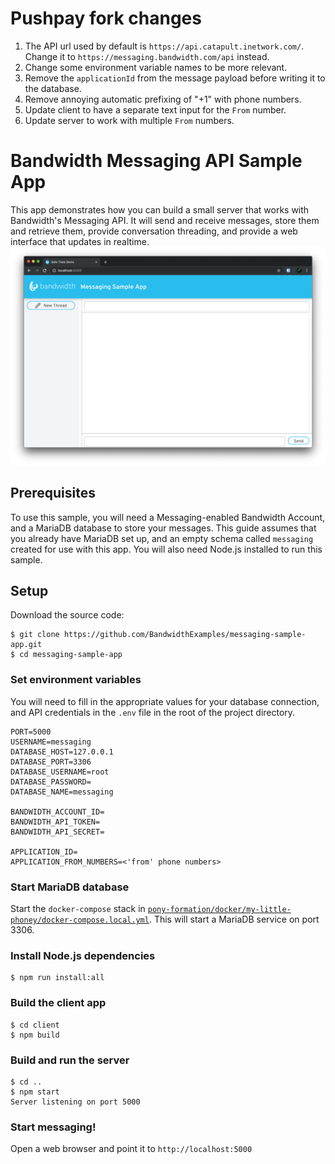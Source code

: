# Pushpay fork changes

1. The API url used by default is `https://api.catapult.inetwork.com/`. Change it to `https://messaging.bandwidth.com/api` instead.
2. Change some environment variable names to be more relevant.
3. Remove the `applicationId` from the message payload before writing it to the database.
4. Remove annoying automatic prefixing of "+1" with phone numbers.
5. Update client to have a separate text input for the `From` number.
6. Update server to work with multiple `From` numbers.

# Bandwidth Messaging API Sample App

This app demonstrates how you can build a small server that works with Bandwidth's Messaging API. It will send and receive messages, store them and retrieve them, provide conversation threading, and provide a web interface that updates in realtime.
![img](screenshot.png)

## Prerequisites

To use this sample, you will need a Messaging-enabled Bandwidth Account, and a MariaDB database to store your messages. This guide assumes that you already have MariaDB set up, and an empty schema called `messaging` created for use with this app. You will also need Node.js installed to run this sample.

## Setup

Download the source code:

    $ git clone https://github.com/BandwidthExamples/messaging-sample-app.git
    $ cd messaging-sample-app

### Set environment variables

You will need to fill in the appropriate values for your database connection, and API credentials in the `.env` file in the root of the project directory.

```
PORT=5000
USERNAME=messaging
DATABASE_HOST=127.0.0.1
DATABASE_PORT=3306
DATABASE_USERNAME=root
DATABASE_PASSWORD=
DATABASE_NAME=messaging

BANDWIDTH_ACCOUNT_ID=
BANDWIDTH_API_TOKEN=
BANDWIDTH_API_SECRET=

APPLICATION_ID=
APPLICATION_FROM_NUMBERS=<'from' phone numbers>
```

### Start MariaDB database

Start the `docker-compose` stack in [`pony-formation/docker/my-little-phoney/docker-compose.local.yml`](https://github.com/pushpay/pony-formation/blob/master/docker/my-little-phoney/docker-compose.mariadb.yml). This will start a MariaDB service on port 3306.

### Install Node.js dependencies

    $ npm run install:all

### Build the client app

    $ cd client
    $ npm build

### Build and run the server

    $ cd ..
    $ npm start
    Server listening on port 5000

### Start messaging!

Open a web browser and point it to `http://localhost:5000`
